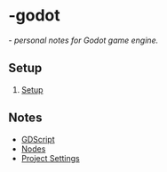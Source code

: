 # -godot

*- personal notes for Godot game engine.*

## Setup

1. [Setup](setup/setup.md)

## Notes

- [GDScript](notes/gdscript.md)
- [Nodes](notes/nodes.md)
- [Project Settings](notes/project-settings.md)
